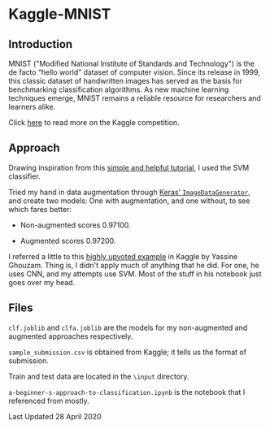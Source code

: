 # Kaggle-MNIST

## Introduction

MNIST ("Modified National Institute of Standards and Technology") is the de facto “hello world” dataset of computer vision. Since its release in 1999, this classic dataset of handwritten images has served as the basis for benchmarking classification algorithms. As new machine learning techniques emerge, MNIST remains a reliable resource for researchers and learners alike.

Click [here][1] to read more on the Kaggle competition.

## Approach

Drawing inspiration from this [simple and helpful tutorial][3], I used the SVM classifier.

Tried my hand in data augmentation through [Keras' `ImageDataGenerator`][4], and create two models: One with augmentation, and one without, to see which fares better:

- Non-augmented scores 0.97100.

- Augmented scores 0.97200.

I referred a little to this [highly upvoted example][2] in Kaggle by Yassine Ghouzam. Thing is, I didn't apply much of anything that he did. For one, he uses CNN, and my attempts use SVM. Most of the stuff in his notebook just goes over my head.

## Files

`clf.joblib` and `clfa.joblib` are the models for my non-augmented and augmented approaches respectively.

`sample_submission.csv` is obtained from Kaggle; it tells us the format of submission.

Train and test data are located in the `\input` directory.

`a-beginner-s-approach-to-classification.ipynb` is the notebook that I referenced from mostly.

Last Updated 28 April 2020

[1]: https://www.kaggle.com/c/digit-recognizer/overview	"Kaggle: Digit Recognizer"
[2]:https://www.kaggle.com/yassineghouzam/introduction-to-cnn-keras-0-997-top-6#4.-Evaluate-the-model	"Introduction to CNN Keras - 0.997 (top 6%)"
[3]:https://www.kaggle.com/archaeocharlie/a-beginner-s-approach-to-classification/data	"A Beginner's Approach to Classification"
[4]: https://keras.io/preprocessing/image/

